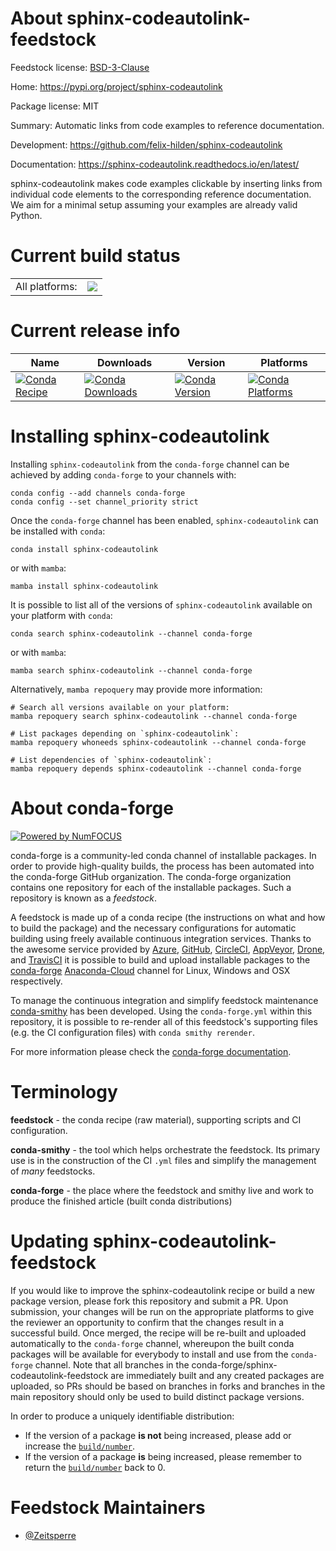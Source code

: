 About sphinx-codeautolink-feedstock
===================================

Feedstock license: [BSD-3-Clause](https://github.com/conda-forge/sphinx-codeautolink-feedstock/blob/main/LICENSE.txt)

Home: https://pypi.org/project/sphinx-codeautolink

Package license: MIT

Summary: Automatic links from code examples to reference documentation.

Development: https://github.com/felix-hilden/sphinx-codeautolink

Documentation: https://sphinx-codeautolink.readthedocs.io/en/latest/

sphinx-codeautolink makes code examples clickable by inserting links
from individual code elements to the corresponding reference documentation.
We aim for a minimal setup assuming your examples are already valid Python.


Current build status
====================


<table><tr><td>All platforms:</td>
    <td>
      <a href="https://dev.azure.com/conda-forge/feedstock-builds/_build/latest?definitionId=17371&branchName=main">
        <img src="https://dev.azure.com/conda-forge/feedstock-builds/_apis/build/status/sphinx-codeautolink-feedstock?branchName=main">
      </a>
    </td>
  </tr>
</table>

Current release info
====================

| Name | Downloads | Version | Platforms |
| --- | --- | --- | --- |
| [![Conda Recipe](https://img.shields.io/badge/recipe-sphinx--codeautolink-green.svg)](https://anaconda.org/conda-forge/sphinx-codeautolink) | [![Conda Downloads](https://img.shields.io/conda/dn/conda-forge/sphinx-codeautolink.svg)](https://anaconda.org/conda-forge/sphinx-codeautolink) | [![Conda Version](https://img.shields.io/conda/vn/conda-forge/sphinx-codeautolink.svg)](https://anaconda.org/conda-forge/sphinx-codeautolink) | [![Conda Platforms](https://img.shields.io/conda/pn/conda-forge/sphinx-codeautolink.svg)](https://anaconda.org/conda-forge/sphinx-codeautolink) |

Installing sphinx-codeautolink
==============================

Installing `sphinx-codeautolink` from the `conda-forge` channel can be achieved by adding `conda-forge` to your channels with:

```
conda config --add channels conda-forge
conda config --set channel_priority strict
```

Once the `conda-forge` channel has been enabled, `sphinx-codeautolink` can be installed with `conda`:

```
conda install sphinx-codeautolink
```

or with `mamba`:

```
mamba install sphinx-codeautolink
```

It is possible to list all of the versions of `sphinx-codeautolink` available on your platform with `conda`:

```
conda search sphinx-codeautolink --channel conda-forge
```

or with `mamba`:

```
mamba search sphinx-codeautolink --channel conda-forge
```

Alternatively, `mamba repoquery` may provide more information:

```
# Search all versions available on your platform:
mamba repoquery search sphinx-codeautolink --channel conda-forge

# List packages depending on `sphinx-codeautolink`:
mamba repoquery whoneeds sphinx-codeautolink --channel conda-forge

# List dependencies of `sphinx-codeautolink`:
mamba repoquery depends sphinx-codeautolink --channel conda-forge
```


About conda-forge
=================

[![Powered by
NumFOCUS](https://img.shields.io/badge/powered%20by-NumFOCUS-orange.svg?style=flat&colorA=E1523D&colorB=007D8A)](https://numfocus.org)

conda-forge is a community-led conda channel of installable packages.
In order to provide high-quality builds, the process has been automated into the
conda-forge GitHub organization. The conda-forge organization contains one repository
for each of the installable packages. Such a repository is known as a *feedstock*.

A feedstock is made up of a conda recipe (the instructions on what and how to build
the package) and the necessary configurations for automatic building using freely
available continuous integration services. Thanks to the awesome service provided by
[Azure](https://azure.microsoft.com/en-us/services/devops/), [GitHub](https://github.com/),
[CircleCI](https://circleci.com/), [AppVeyor](https://www.appveyor.com/),
[Drone](https://cloud.drone.io/welcome), and [TravisCI](https://travis-ci.com/)
it is possible to build and upload installable packages to the
[conda-forge](https://anaconda.org/conda-forge) [Anaconda-Cloud](https://anaconda.org/)
channel for Linux, Windows and OSX respectively.

To manage the continuous integration and simplify feedstock maintenance
[conda-smithy](https://github.com/conda-forge/conda-smithy) has been developed.
Using the ``conda-forge.yml`` within this repository, it is possible to re-render all of
this feedstock's supporting files (e.g. the CI configuration files) with ``conda smithy rerender``.

For more information please check the [conda-forge documentation](https://conda-forge.org/docs/).

Terminology
===========

**feedstock** - the conda recipe (raw material), supporting scripts and CI configuration.

**conda-smithy** - the tool which helps orchestrate the feedstock.
                   Its primary use is in the construction of the CI ``.yml`` files
                   and simplify the management of *many* feedstocks.

**conda-forge** - the place where the feedstock and smithy live and work to
                  produce the finished article (built conda distributions)


Updating sphinx-codeautolink-feedstock
======================================

If you would like to improve the sphinx-codeautolink recipe or build a new
package version, please fork this repository and submit a PR. Upon submission,
your changes will be run on the appropriate platforms to give the reviewer an
opportunity to confirm that the changes result in a successful build. Once
merged, the recipe will be re-built and uploaded automatically to the
`conda-forge` channel, whereupon the built conda packages will be available for
everybody to install and use from the `conda-forge` channel.
Note that all branches in the conda-forge/sphinx-codeautolink-feedstock are
immediately built and any created packages are uploaded, so PRs should be based
on branches in forks and branches in the main repository should only be used to
build distinct package versions.

In order to produce a uniquely identifiable distribution:
 * If the version of a package **is not** being increased, please add or increase
   the [``build/number``](https://docs.conda.io/projects/conda-build/en/latest/resources/define-metadata.html#build-number-and-string).
 * If the version of a package **is** being increased, please remember to return
   the [``build/number``](https://docs.conda.io/projects/conda-build/en/latest/resources/define-metadata.html#build-number-and-string)
   back to 0.

Feedstock Maintainers
=====================

* [@Zeitsperre](https://github.com/Zeitsperre/)

